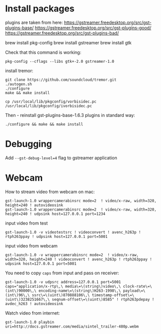 # Install packages

plugins are taken from here:
https://gstreamer.freedesktop.org/src/gst-plugins-base/
https://gstreamer.freedesktop.org/src/gst-plugins-good/
https://gstreamer.freedesktop.org/src/gst-plugins-bad/


brew install pkg-config
brew install gstreamer
brew install gtk

Check that this command is working:
```
pkg-config --cflags --libs gtk+-2.0 gstreamer-1.0
```

install tremor:

```
git clone https://github.com/soundcloud/tremor.git
./autogen.sh
./configure
make && make install
```

```
cp /usr/local/lib/pkgconfig/vorbisidec.pc /usr/local/lib/pkgconfig/ivorbisidec.pc
```

Then - reinstall gst-plugins-base-1.6.3 plugins in standard way:
```
./configure && make && make install
```
# Debugging

Add `--gst-debug-level=4` flag to gstreamer application

# Webcam

How to stream video from webcam on mac:
```
gst-launch-1.0 wrappercamerabinsrc mode=2  ! video/x-raw, width=320, height=240 ! autovideosink
gst-launch-1.0 wrappercamerabinsrc mode=2  ! video/x-raw, width=320, height=240 ! udpsink host=127.0.0.1 port=1234
```

input video from test
```
gst-launch-1.0 -v videotestsrc ! videoconvert ! avenc_h263p ! rtph263ppay ! udpsink host=127.0.0.1 port=5001
```

input video from webcam
```
gst-launch-1.0 -v wrappercamerabinsrc mode=2  ! video/x-raw, width=320, height=240 ! videoconvert ! avenc_h263p ! rtph263ppay ! udpsink host=127.0.0.1 port=5001
```

You need to copy `caps` from input and pass on receiver:

```
gst-launch-1.0 -v udpsrc address=127.0.0.1 port=5001 caps="application/x-rtp\,\ media\=\(string\)video\,\ clock-rate\=\(int\)90000\,\ encoding-name\=\(string\)H263-1998\,\ payload\=\(int\)96\,\ ssrc\=\(uint\)870888106\,\ timestamp-offset\=\(uint\)3238251667\,\ seqnum-offset\=\(uint\)8585" ! rtph263pdepay ! avdec_h263 ! autovideosink
```


Watch video from internet:
```
gst-launch-1.0 playbin uri=http://docs.gstreamer.com/media/sintel_trailer-480p.webm
```
